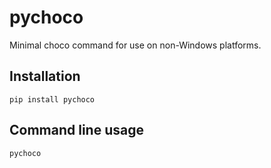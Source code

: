 # pychoco

Minimal choco command for use on non-Windows platforms.

## Installation

```shell
pip install pychoco
```

## Command line usage

```shell
pychoco
```
